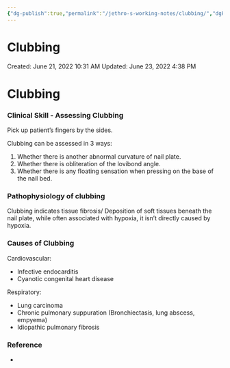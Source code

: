```yaml
---
{"dg-publish":true,"permalink":"/jethro-s-working-notes/clubbing/","dgPassFrontmatter":true}
---
```



# Clubbing

Created: June 21, 2022 10:31 AM
Updated: June 23, 2022 4:38 PM

# Clubbing

### Clinical Skill - Assessing Clubbing

Pick up patient’s fingers by the sides.

Clubbing can be assessed in 3 ways:

1. Whether there is another abnormal curvature of nail plate.
2. Whether there is obliteration of the lovibond angle.
3. Whether there is any floating sensation when pressing on the base of the nail bed.

### Pathophysiology of clubbing

Clubbing indicates tissue fibrosis/ Deposition of soft tissues beneath the nail plate, while often associated with hypoxia, it isn’t directly caused by hypoxia.

### Causes of Clubbing

Cardiovascular:

- Infective endocarditis
- Cyanotic congenital heart disease

Respiratory:

- Lung carcinoma
- Chronic pulmonary suppuration (Bronchiectasis, lung abscess, empyema)
- Idiopathic pulmonary fibrosis

### Reference

-